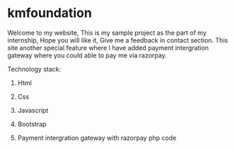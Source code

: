 # kmfoundation

Welcome to my website, This is my sample project as the part of my internship, Hope you will like it, Give me a feedback in contact section. This site another special feature where I have added payment intergration gateway where you could able to pay me via razorpay.

Technology stack:

1) Html

2) Css

3) Javascript

4) Bootstrap

5) Payment intergration gateway with razorpay php code

